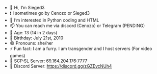 - 👋 Hi, I’m Sieged3
- ❗ I sometimes go by Cenozo or Sieged3
- 👀 I’m interested in Python coding and HTML
- 📫 You can reach me via discord (Cenozo) or Telegram (PENDING)
- 🧵 Age: 13 (14 in 2 days)
- 🎂 Birthday: July 21st, 2010
- 😄 Pronouns: she/her
- ⚡ Fun fact: I am a furry. I am transgender and I host servers (For video games)
- 🧪 SCP:SL Server: 69.164.204.176:7777
- 💬 Discord Server: https://discord.gg/zGZEvcNUh4
